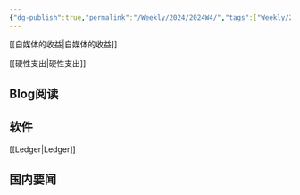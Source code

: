 ```yaml
---
{"dg-publish":true,"permalink":"/Weekly/2024/2024W4/","tags":["Weekly/2024"],"noteIcon":""}
---
```


[[自媒体的收益\|自媒体的收益]]

[[硬性支出\|硬性支出]]

## Blog阅读


## 软件
[[Ledger\|Ledger]]



## 国内要闻


